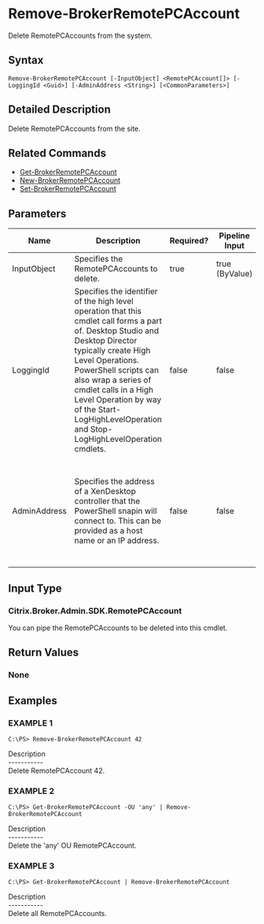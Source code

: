 ﻿# Remove-BrokerRemotePCAccount

   Delete RemotePCAccounts from the system.

## Syntax
```
Remove-BrokerRemotePCAccount [-InputObject] <RemotePCAccount[]> [-LoggingId <Guid>] [-AdminAddress <String>] [<CommonParameters>]
```

## Detailed Description
   Delete RemotePCAccounts from the site.

## Related Commands
  * [Get-BrokerRemotePCAccount](Get-BrokerRemotePCAccount/)
  * [New-BrokerRemotePCAccount](New-BrokerRemotePCAccount/)
  * [Set-BrokerRemotePCAccount](Set-BrokerRemotePCAccount/)
## Parameters

| Name   | Description | Required? | Pipeline Input | Default Value |
| --- | --- | --- | --- | --- |
| InputObject | Specifies the RemotePCAccounts to delete. | true | true (ByValue) | null |
| LoggingId | Specifies the identifier of the high level operation that this cmdlet call forms a part of. Desktop Studio and Desktop Director typically create High Level Operations. PowerShell scripts can also wrap a series of cmdlet calls in a High Level Operation by way of the Start-LogHighLevelOperation and Stop-LogHighLevelOperation cmdlets. | false | false |  |
| AdminAddress | Specifies the address of a XenDesktop controller that the PowerShell snapin will connect to. This can be provided as a host name or an IP address. | false | false | Localhost. Once a value is provided by any cmdlet, this value will become the default. |

## Input Type
### Citrix.Broker.Admin.SDK.RemotePCAccount
   You can pipe the RemotePCAccounts to be deleted into this cmdlet.
## Return Values
### None
   
## Examples

### EXAMPLE 1
```
C:\PS> Remove-BrokerRemotePCAccount 42
```
   Description<br>-----------<br>Delete RemotePCAccount 42.
### EXAMPLE 2
```
C:\PS> Get-BrokerRemotePCAccount -OU 'any' | Remove-BrokerRemotePCAccount
```
   Description<br>-----------<br>Delete the 'any' OU RemotePCAccount.
### EXAMPLE 3
```
C:\PS> Get-BrokerRemotePCAccount | Remove-BrokerRemotePCAccount
```
   Description<br>-----------<br>Delete all RemotePCAccounts.
